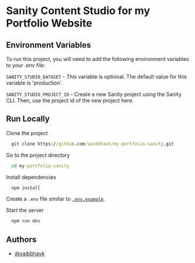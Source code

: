 # Sanity Content Studio for my Portfolio Website

## Environment Variables

To run this project, you will need to add the following environment variables to your .env file:

`SANITY_STUDIO_DATASET` - This variable is optional. The default value for this variable is 'production'.

`SANITY_STUDIO_PROJECT_ID` - Create a new Sanity project using the Sanity CLI. Then, use the project id of the new project here.

## Run Locally

Clone the project

```cmd
  git clone https://github.com/vaibbhavk/my-portfolio-sanity.git
```

Go to the project directory

```cmd
  cd my-portfolio-sanity
```

Install dependencies

```cmd
  npm install
```

Create a `.env` file similar to [`.env.example`](https://github.com/vaibbhavk/my-portfolio-sanity/blob/main/.env.example).

Start the server

```cmd
  npm run dev
```

## Authors

- [@vaibbhavk](https://www.github.com/vaibbhavk)
